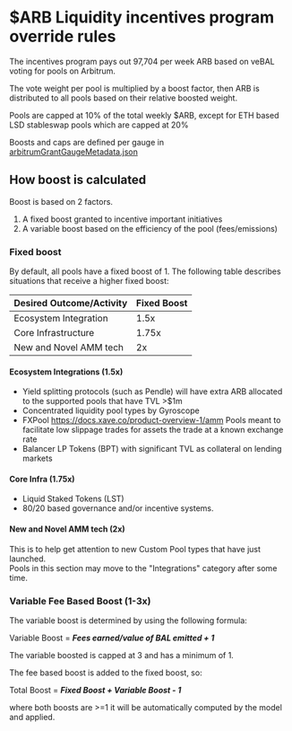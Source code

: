 # $ARB Liquidity incentives program override rules

The incentives program pays out 97,704 per week ARB based on veBAL voting for pools on Arbitrum.

The vote weight per pool is multiplied by a boost factor, then ARB is distributed to all pools based on their relative boosted weight.

Pools are capped at 10% of the total weekly $ARB, except for ETH based LSD stableswap pools which are capped at 20%

Boosts and caps are defined per gauge in [arbitrumGrantGaugeMetadata.json](arbitrumGrantGuageMetadata.json)
## How boost is calculated

Boost is based on 2 factors.

1. A fixed boost granted to incentive important initiatives
2. A variable boost based on the efficiency of the pool (fees/emissions)

### Fixed boost
By default, all pools have a fixed boost of 1.  The following table describes situations that receive a higher fixed boost:

| Desired Outcome/Activity | Fixed Boost |
|--------------------------|-------------|
| Ecosystem Integration    | 1.5x        |
| Core Infrastructure      | 1.75x       |
| New and Novel AMM tech   | 2x          |


#### Ecosystem Integrations (1.5x)
- Yield splitting protocols (such as Pendle) will have extra ARB allocated to the supported pools that have TVL >$1m
- Concentrated liquidity pool types by Gyroscope 
- FXPool https://docs.xave.co/product-overview-1/amm Pools meant to facilitate low slippage trades for assets the trade at a known exchange rate
- Balancer LP Tokens (BPT) with significant TVL as collateral on lending markets 

#### Core Infra (1.75x)
- Liquid Staked Tokens (LST)
- 80/20 based governance and/or incentive systems.

#### New and Novel AMM tech (2x)
This is to help get attention to new Custom Pool types that have just launched.  
Pools in this section may move to the "Integrations" category after some time.


### Variable Fee Based Boost (1-3x)
The variable boost is determined by using the following formula:

Variable Boost = **_Fees earned/value of BAL emitted + 1_**

The variable boosted is capped at 3 and has a minimum of 1.

The fee based boost is added to the fixed boost, so:

Total Boost = **_Fixed Boost + Variable Boost - 1_** 

where both boosts are >=1 it will be automatically computed by the model and applied. 
